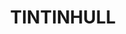 ---
lastmod: '2025-04-06T06:05:20+00:00'
latitude: -31.088119
layout: suburb
longitude: 151.246189
postcode: '2352'
state: NSW
title: TINTINHULL
url: /nsw/tintinhull/
---